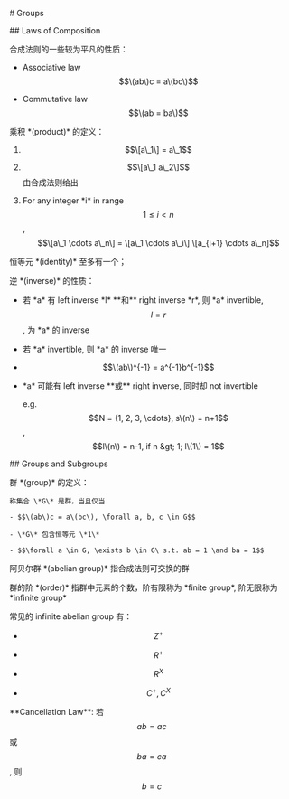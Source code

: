 \# Groups

\#\# Laws of Composition

合成法则的一些较为平凡的性质：

* Associative law $$\(ab\)c = a\(bc\)$$

* Commutative law $$\(ab = ba\)$$

乘积 \*\(product\)\* 的定义：

1. $$\[a\_1\] = a\_1$$

2. $$\[a\_1 a\_2\]$$ 由合成法则给出

3. For any integer \*i\* in range $$1 ≤ i < n$$, $$\[a\_1 \cdots a\_n\] = \[a\_1 \cdots a\_i\] \[a_{i+1} \cdots a\_n]$$

恒等元 \*\(identity\)\* 至多有一个；

逆 \*\(inverse\)\* 的性质：

* 若 \*a\* 有 left inverse \*l\* \*\*和\*\* right inverse \*r\*, 则 \*a\* invertible, $$l = r$$, 为 \*a\* 的 inverse

* 若 \*a\* invertible, 则 \*a\* 的 inverse 唯一

* $$\(ab\)^{-1} = a^{-1}b^{-1}$$

* \*a\* 可能有 left inverse \*\*或\*\* right inverse, 同时却 not invertible

  e.g. $$N = {1, 2, 3, \cdots}, s\(n\) = n+1$$, $$l\(n\) = n-1, if n &gt; 1; l\(1\) = 1$$

\#\# Groups and Subgroups

群 \*\(group\)\* 的定义：

```
称集合 \*G\* 是群，当且仅当

- $$\(ab\)c = a\(bc\), \forall a, b, c \in G$$

- \*G\* 包含恒等元 \*1\*

- $$\forall a \in G, \exists b \in G\ s.t. ab = 1 \and ba = 1$$
```

阿贝尔群 \*\(abelian group\)\* 指合成法则可交换的群

群的阶 \*\(order\)\* 指群中元素的个数，阶有限称为 \*finite group\*, 阶无限称为 \*infinite group\*

常见的 infinite abelian group 有：

* $$Z^+$$

* $$R^+$$

* $$R^X$$

* $$C^+, C^X$$

\*\*Cancellation Law\*\*: 若 $$ab = ac$$ 或 $$ba = ca$$, 则 $$b = c$$

